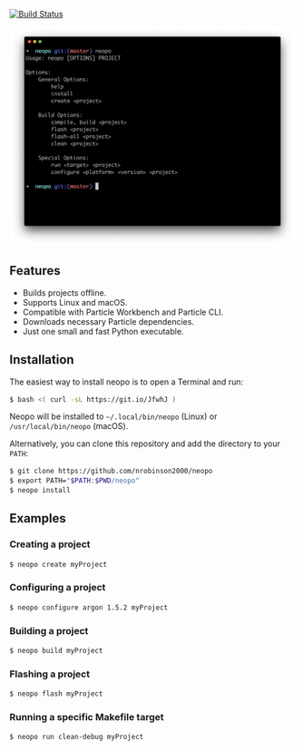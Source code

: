 [![Build Status](https://travis-ci.org/nrobinson2000/neopo.svg?branch=master)](https://travis-ci.org/nrobinson2000/neopo)

![Neopo Screenshot](neopo-screenshot.png)

## Features

- Builds projects offline.
- Supports Linux and macOS.
- Compatible with Particle Workbench and Particle CLI.
- Downloads necessary Particle dependencies.
- Just one small and fast Python executable.

## Installation

The easiest way to install neopo is to open a Terminal and run:

```bash
$ bash <( curl -sL https://git.io/JfwhJ )
```

Neopo will be installed to `~/.local/bin/neopo` (Linux) or `/usr/local/bin/neopo` (macOS).

Alternatively, you can clone this repository and add the directory to your `PATH`:

```bash
$ git clone https://github.com/nrobinson2000/neopo
$ export PATH="$PATH:$PWD/neopo"
$ neopo install
```

## Examples

### Creating a project

```bash
$ neopo create myProject
```

### Configuring a project

```bash
$ neopo configure argon 1.5.2 myProject
```

### Building a project

```bash
$ neopo build myProject
```

### Flashing a project

```bash
$ neopo flash myProject
```

### Running a specific Makefile target

```bash
$ neopo run clean-debug myProject
```
